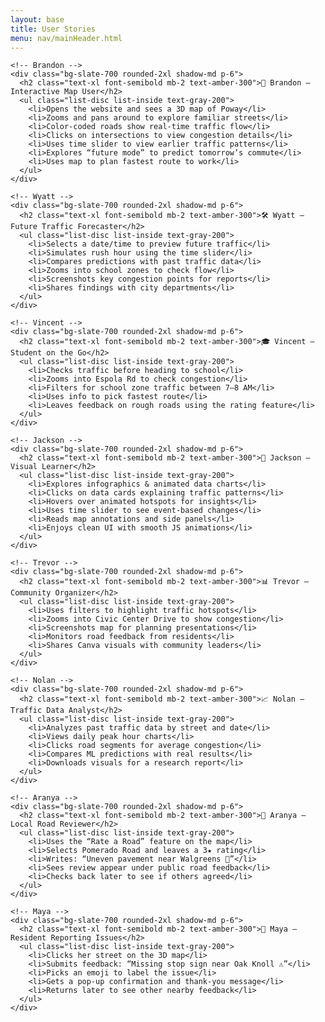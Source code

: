 ```yaml
---
layout: base
title: User Stories
menu: nav/mainHeader.html
---
```


<section class="p-6 bg-white dark:bg-gray-900">
  <div class="max-w-6xl mx-auto grid grid-cols-1 md:grid-cols-2 gap-6">
    
    <!-- Brandon -->
    <div class="bg-slate-700 rounded-2xl shadow-md p-6">
      <h2 class="text-xl font-semibold mb-2 text-amber-300">🧭 Brandon – Interactive Map User</h2>
      <ul class="list-disc list-inside text-gray-200">
        <li>Opens the website and sees a 3D map of Poway</li>
        <li>Zooms and pans around to explore familiar streets</li>
        <li>Color-coded roads show real-time traffic flow</li>
        <li>Clicks on intersections to view congestion details</li>
        <li>Uses time slider to view earlier traffic patterns</li>
        <li>Explores “future mode” to predict tomorrow’s commute</li>
        <li>Uses map to plan fastest route to work</li>
      </ul>
    </div>

    <!-- Wyatt -->
    <div class="bg-slate-700 rounded-2xl shadow-md p-6">
      <h2 class="text-xl font-semibold mb-2 text-amber-300">🛠 Wyatt – Future Traffic Forecaster</h2>
      <ul class="list-disc list-inside text-gray-200">
        <li>Selects a date/time to preview future traffic</li>
        <li>Simulates rush hour using the time slider</li>
        <li>Compares predictions with past traffic data</li>
        <li>Zooms into school zones to check flow</li>
        <li>Screenshots key congestion points for reports</li>
        <li>Shares findings with city departments</li>
      </ul>
    </div>

    <!-- Vincent -->
    <div class="bg-slate-700 rounded-2xl shadow-md p-6">
      <h2 class="text-xl font-semibold mb-2 text-amber-300">🎓 Vincent – Student on the Go</h2>
      <ul class="list-disc list-inside text-gray-200">
        <li>Checks traffic before heading to school</li>
        <li>Zooms into Espola Rd to check congestion</li>
        <li>Filters for school zone traffic between 7–8 AM</li>
        <li>Uses info to pick fastest route</li>
        <li>Leaves feedback on rough roads using the rating feature</li>
      </ul>
    </div>

    <!-- Jackson -->
    <div class="bg-slate-700 rounded-2xl shadow-md p-6">
      <h2 class="text-xl font-semibold mb-2 text-amber-300">🎨 Jackson – Visual Learner</h2>
      <ul class="list-disc list-inside text-gray-200">
        <li>Explores infographics & animated data charts</li>
        <li>Clicks on data cards explaining traffic patterns</li>
        <li>Hovers over animated hotspots for insights</li>
        <li>Uses time slider to see event-based changes</li>
        <li>Reads map annotations and side panels</li>
        <li>Enjoys clean UI with smooth JS animations</li>
      </ul>
    </div>

    <!-- Trevor -->
    <div class="bg-slate-700 rounded-2xl shadow-md p-6">
      <h2 class="text-xl font-semibold mb-2 text-amber-300">📊 Trevor – Community Organizer</h2>
      <ul class="list-disc list-inside text-gray-200">
        <li>Uses filters to highlight traffic hotspots</li>
        <li>Zooms into Civic Center Drive to show congestion</li>
        <li>Screenshots map for planning presentations</li>
        <li>Monitors road feedback from residents</li>
        <li>Shares Canva visuals with community leaders</li>
      </ul>
    </div>

    <!-- Nolan -->
    <div class="bg-slate-700 rounded-2xl shadow-md p-6">
      <h2 class="text-xl font-semibold mb-2 text-amber-300">📈 Nolan – Traffic Data Analyst</h2>
      <ul class="list-disc list-inside text-gray-200">
        <li>Analyzes past traffic data by street and date</li>
        <li>Views daily peak hour charts</li>
        <li>Clicks road segments for average congestion</li>
        <li>Compares ML predictions with real results</li>
        <li>Downloads visuals for a research report</li>
      </ul>
    </div>

    <!-- Aranya -->
    <div class="bg-slate-700 rounded-2xl shadow-md p-6">
      <h2 class="text-xl font-semibold mb-2 text-amber-300">🌟 Aranya – Local Road Reviewer</h2>
      <ul class="list-disc list-inside text-gray-200">
        <li>Uses the “Rate a Road” feature on the map</li>
        <li>Selects Pomerado Road and leaves a 3★ rating</li>
        <li>Writes: “Uneven pavement near Walgreens 🚧”</li>
        <li>Sees review appear under public road feedback</li>
        <li>Checks back later to see if others agreed</li>
      </ul>
    </div>

    <!-- Maya -->
    <div class="bg-slate-700 rounded-2xl shadow-md p-6">
      <h2 class="text-xl font-semibold mb-2 text-amber-300">💬 Maya – Resident Reporting Issues</h2>
      <ul class="list-disc list-inside text-gray-200">
        <li>Clicks her street on the 3D map</li>
        <li>Submits feedback: “Missing stop sign near Oak Knoll ⚠️”</li>
        <li>Picks an emoji to label the issue</li>
        <li>Gets a pop-up confirmation and thank-you message</li>
        <li>Returns later to see other nearby feedback</li>
      </ul>
    </div>

  </div>
</section>

